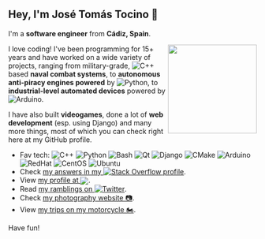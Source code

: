 ## Hey, I'm José Tomás Tocino 👋

I'm a **software engineer** from **Cádiz, Spain**. 

<img height="180em" src="https://github-readme-stats.vercel.app/api?username=josetomastocino&theme=prussian&show_icons=true" align="right" />

I love coding! I've been programming for 15+ years and have worked on a wide variety of projects, ranging from military-grade, ![C++](https://img.shields.io/badge/-C++-00599c?style=flat&logo=C%2B%2B&logoColor=ffffff) based **naval combat systems**, to **autonomous anti-piracy engines powered** by ![Python](https://img.shields.io/badge/-Python-3776ab?style=flat&logo=python&logoColor=ffffff), to **industrial-level automated devices** powered by ![Arduino](https://img.shields.io/badge/-Arduino-00979d?style=flat&logo=arduino&logoColor=ffffff). 

I have also built **videogames**, done a lot of **web development** (esp. using Django) and many more things, most of which you can check right here at my GitHub profile.

- Fav tech: ![C++](https://img.shields.io/badge/-C++-00599c?style=flat&logo=C%2B%2B&logoColor=ffffff) ![Python](https://img.shields.io/badge/-Python-3776ab?style=flat&logo=python&logoColor=ffffff) ![Bash](https://img.shields.io/badge/-Bash-4eaa25?style=flat&logo=GNU%20Bash&logoColor=ffffff) ![Qt](https://img.shields.io/badge/-Qt-41cd52?style=flat&logo=Qt&logoColor=ffffff) ![Django](https://img.shields.io/badge/-Django-092e20?style=flat&logo=Django&logoColor=ffffff) ![CMake](https://img.shields.io/badge/-CMake-064f8c?style=flat&logo=GNU%20Bash&logoColor=ffffff) ![Arduino](https://img.shields.io/badge/-Arduino-00979d?style=flat&logo=arduino&logoColor=ffffff) ![RedHat](https://img.shields.io/badge/-RedHat-ee0000?style=flat&logo=Red%20Hat&logoColor=ffffff) ![CentOS](https://img.shields.io/badge/-CentOS-262577?style=flat&logo=CentOS&logoColor=ffffff) ![Ubuntu](https://img.shields.io/badge/-Ubuntu-e95420?style=flat&logo=Ubuntu&logoColor=ffffff) 
- Check [my answers in my ![Stack Overflow](https://img.shields.io/badge/-Stack%20Overflow-fe7a16?style=flat&logo=Stack%20Overflow&logoColor=ffffff) profile](http://stackoverflow.com/users/276451/jose-tomas-tocino).
- View [my profile at <img src="https://img.shields.io/badge/-LinkedIn-0077b5?style=flat&logo=LinkedIn&logoColor=ffffff" style="vertical-align: middle">](https://www.linkedin.com/in/josetomastocino).
- Read [my ramblings on ![Twitter](https://img.shields.io/badge/-Twitter-1da1f2?style=flat&logo=Twitter&logoColor=ffffff)](https://twitter.com/josetomastocino).
- Check [my photography website 📷](https://photo.josetomastocino.com/).
- View [my trips on my motorcycle 🏍](https://cadizenmoto.com/).

Have fun!
